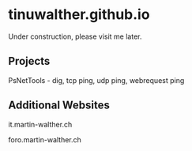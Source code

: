 # tinuwalther.github.io

Under construction, please visit me later.

## Projects

PsNetTools - dig, tcp ping, udp ping, webrequest ping

## Additional Websites

it.martin-walther.ch

foro.martin-walther.ch